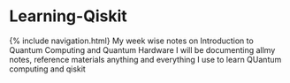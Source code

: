 # Learning-Qiskit
{% include navigation.html}
My week wise notes on Introduction to Quantum Computing and Quantum Hardware
I will be documenting allmy notes, reference materials anything and everything I use to learn QUantum computing and qiskit 
